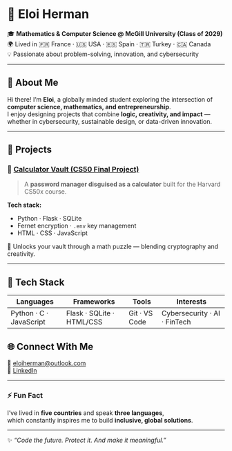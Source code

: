 # 🧠 Eloi Herman

🎓 **Mathematics & Computer Science @ McGill University (Class of 2029)**  
🌍 Lived in 🇫🇷 France · 🇺🇸 USA · 🇪🇸 Spain · 🇹🇷 Turkey · 🇨🇦 Canada  
💡 Passionate about problem-solving, innovation, and cybersecurity  

---

## 👋 About Me

Hi there! I’m **Eloi**, a globally minded student exploring the intersection of **computer science, mathematics, and entrepreneurship**.  
I enjoy designing projects that combine **logic, creativity, and impact** — whether in cybersecurity, sustainable design, or data-driven innovation.

---

## 🚀 Projects

### 🔐 [Calculator Vault (CS50 Final Project)](https://github.com/yourusername/calculator-vault)
> A **password manager disguised as a calculator** built for the Harvard CS50x course.

**Tech stack:**
- Python · Flask · SQLite  
- Fernet encryption · `.env` key management  
- HTML · CSS · JavaScript  

🧮 Unlocks your vault through a math puzzle — blending cryptography and creativity.

---

## 🧰 Tech Stack

| Languages | Frameworks | Tools | Interests |
|------------|-------------|--------|------------|
| Python · C · JavaScript | Flask · SQLite · HTML/CSS | Git · VS Code | Cybersecurity · AI · FinTech |

## 🌐 Connect With Me

📧 [eloiherman@outlook.com](mailto:eloiherman@outlook.com)  
💼 [LinkedIn](https://www.linkedin.com/in/eloi-herman-465602378)  

---

### ⚡ Fun Fact

I’ve lived in **five countries** and speak **three languages**,  
which constantly inspires me to build **inclusive, global solutions**.

---

✨ *“Code the future. Protect it. And make it meaningful.”*
